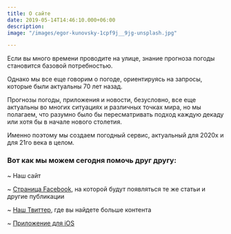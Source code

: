 ```yaml
---
title: О сайте
date: 2019-05-14T14:46:10.000+06:00
description: 
image: "/images/egor-kunovsky-1cpf9j__9jg-unsplash.jpg"

---
```

Если вы много времени проводите на улице, знание прогноза погоды становится базовой потребностью.

Однако мы все еще говорим о погоде, ориентируясь на запросы, которые были актуальны 70 лет назад.

Прогнозы погоды, приложения и новости, безусловно, все еще актуальны во многих ситуациях и различных точках мира, но мы полагаем, что разумно было бы пересматривать подход каждую декаду или хотя бы в начале нового столетия.

Именно поэтому мы создаем погодный сервис, актуальный для 2020х и для 21го века в целом.

### Вот как мы можем сегодня помочь друг другу:

~ Наш сайт

~ [Страница Facebook](https://www.facebook.com/weathergizmo/ "Weather Gizmo @ Facebook"), на которой будут появляться те же статьи и другие публикации

~ [Наш Твиттер](https://twitter.com/gizmoweather), где вы найдете больше контента

~ [Приложение для iOS](https://appstea.com/blog/weather-and-climate-tracker/ "Weather & Climate Tracker by AppsTea")
